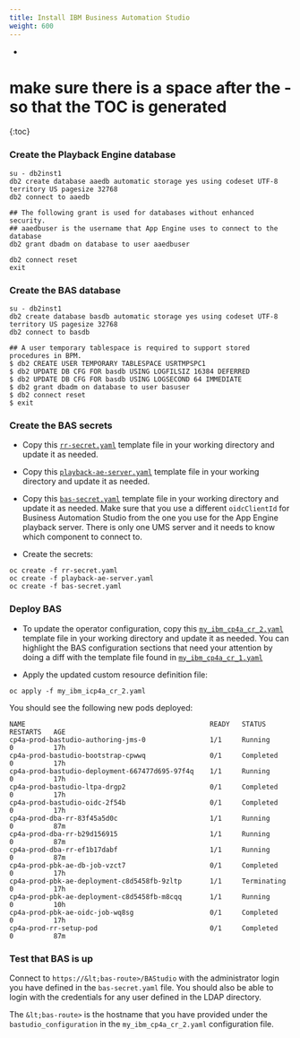 ```yaml
---
title: Install IBM Business Automation Studio
weight: 600
---
```

- 
# make sure there is a space after the - so that the TOC is generated
{:toc}


### Create the Playback Engine database

```
su - db2inst1
db2 create database aaedb automatic storage yes using codeset UTF-8 territory US pagesize 32768
db2 connect to aaedb

## The following grant is used for databases without enhanced security.
## aaedbuser is the username that App Engine uses to connect to the database
db2 grant dbadm on database to user aaedbuser

db2 connect reset
exit
```

### Create the BAS database

```
su - db2inst1
db2 create database basdb automatic storage yes using codeset UTF-8 territory US pagesize 32768
db2 connect to basdb

## A user temporary tablespace is required to support stored procedures in BPM.
$ db2 CREATE USER TEMPORARY TABLESPACE USRTMPSPC1
$ db2 UPDATE DB CFG FOR basdb USING LOGFILSIZ 16384 DEFERRED
$ db2 UPDATE DB CFG FOR basdb USING LOGSECOND 64 IMMEDIATE
$ db2 grant dbadm on database to user basuser
$ db2 connect reset
$ exit
```

### Create the BAS secrets

- Copy this [`rr-secret.yaml`](assets/automation/bas/rr-secret.yaml) template file in your working directory and update it as needed.

- Copy this [`playback-ae-server.yaml`](assets/automation/bas/playback-ae-server.yaml) template file in your working directory and update it as needed.

- Copy this [`bas-secret.yaml`](assets/automation/bas/bas-secret.yaml) template file in your working directory and update it as needed. Make sure that you use a different `oidcClientId` for Business Automation Studio from the one you use for the App Engine playback server. There is only one UMS server and it needs to know which component to connect to.

- Create the secrets:
```
oc create -f rr-secret.yaml
oc create -f playback-ae-server.yaml
oc create -f bas-secret.yaml
```

### Deploy BAS

- To update the operator configuration, copy this [`my_ibm_cp4a_cr_2.yaml`](assets/automation/bas/my_ibm_cp4a_cr_2.yaml) template file in your working directory and update it as needed. You can highlight the BAS configuration sections that need your attention by doing a diff with the template file found in [`my_ibm_cp4a_cr_1.yaml`](assets/automation/ums/my_ibm_cp4a_cr_1.yaml)

- Apply the updated custom resource definition file:
```
oc apply -f my_ibm_icp4a_cr_2.yaml
```

You should see the following new pods deployed:

```
NAME                                              READY   STATUS        RESTARTS   AGE
cp4a-prod-bastudio-authoring-jms-0                1/1     Running       0          17h
cp4a-prod-bastudio-bootstrap-cpwwq                0/1     Completed     0          17h
cp4a-prod-bastudio-deployment-667477d695-97f4q    1/1     Running       0          17h
cp4a-prod-bastudio-ltpa-drgp2                     0/1     Completed     0          17h
cp4a-prod-bastudio-oidc-2f54b                     0/1     Completed     0          17h
cp4a-prod-dba-rr-83f45a5d0c                       1/1     Running       0          87m
cp4a-prod-dba-rr-b29d156915                       1/1     Running       0          87m
cp4a-prod-dba-rr-ef1b17dabf                       1/1     Running       0          87m
cp4a-prod-pbk-ae-db-job-vzct7                     0/1     Completed     0          17h
cp4a-prod-pbk-ae-deployment-c8d5458fb-9zltp       1/1     Terminating   0          17h
cp4a-prod-pbk-ae-deployment-c8d5458fb-m8cqq       1/1     Running       0          10h
cp4a-prod-pbk-ae-oidc-job-wq8sg                   0/1     Completed     0          17h
cp4a-prod-rr-setup-pod                            0/1     Completed     0          87m
```


### Test that BAS is up

Connect to `https://&lt;bas-route>/BAStudio` with the administrator login you have defined in the `bas-secret.yaml` file. You should also be able to login with the credentials for any user defined in the LDAP directory.

The `&lt;bas-route>` is the hostname that you have provided under the `bastudio_configuration` in the `my_ibm_cp4a_cr_2.yaml` configuration file.
